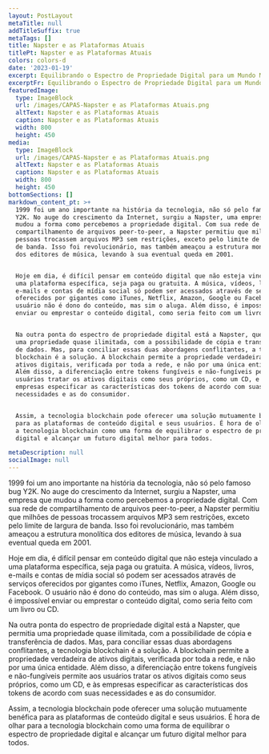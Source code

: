 ```yaml
---
layout: PostLayout
metaTitle: null
addTitleSuffix: true
metaTags: []
title: Napster e as Plataformas Atuais
titlePt: Napster e as Plataformas Atuais
colors: colors-d
date: '2023-01-19'
excerpt: Equilibrando o Espectro de Propriedade Digital para um Mundo Melhor.
excerptFr: Equilibrando o Espectro de Propriedade Digital para um Mundo Melhor.
featuredImage:
  type: ImageBlock
  url: /images/CAPAS-Napster e as Plataformas Atuais.png
  altText: Napster e as Plataformas Atuais
  caption: Napster e as Plataformas Atuais
  width: 800
  height: 450
media:
  type: ImageBlock
  url: /images/CAPAS-Napster e as Plataformas Atuais.png
  altText: Napster e as Plataformas Atuais
  caption: Napster e as Plataformas Atuais
  width: 800
  height: 450
bottomSections: []
markdown_content_pt: >+
  1999 foi um ano importante na história da tecnologia, não só pelo famoso bug
  Y2K. No auge do crescimento da Internet, surgiu a Napster, uma empresa que
  mudou a forma como percebemos a propriedade digital. Com sua rede de
  compartilhamento de arquivos peer-to-peer, a Napster permitiu que milhões de
  pessoas trocassem arquivos MP3 sem restrições, exceto pelo limite de largura
  de banda. Isso foi revolucionário, mas também ameaçou a estrutura monolítica
  dos editores de música, levando à sua eventual queda em 2001.


  Hoje em dia, é difícil pensar em conteúdo digital que não esteja vinculado a
  uma plataforma específica, seja paga ou gratuita. A música, vídeos, livros,
  e-mails e contas de mídia social só podem ser acessados através de serviços
  oferecidos por gigantes como iTunes, Netflix, Amazon, Google ou Facebook. O
  usuário não é dono do conteúdo, mas sim o aluga. Além disso, é impossível
  enviar ou emprestar o conteúdo digital, como seria feito com um livro ou CD.


  Na outra ponta do espectro de propriedade digital está a Napster, que permitia
  uma propriedade quase ilimitada, com a possibilidade de cópia e transferência
  de dados. Mas, para conciliar essas duas abordagens conflitantes, a tecnologia
  blockchain é a solução. A blockchain permite a propriedade verdadeira de
  ativos digitais, verificada por toda a rede, e não por uma única entidade.
  Além disso, a diferenciação entre tokens fungíveis e não-fungíveis permite aos
  usuários tratar os ativos digitais como seus próprios, como um CD, e às
  empresas especificar as características dos tokens de acordo com suas
  necessidades e as do consumidor.


  Assim, a tecnologia blockchain pode oferecer uma solução mutuamente benéfica
  para as plataformas de conteúdo digital e seus usuários. É hora de olhar para
  a tecnologia blockchain como uma forma de equilibrar o espectro de propriedade
  digital e alcançar um futuro digital melhor para todos.

metaDescription: null
socialImage: null
---
```

1999 foi um ano importante na história da tecnologia, não só pelo famoso bug Y2K. No auge do crescimento da Internet, surgiu a Napster, uma empresa que mudou a forma como percebemos a propriedade digital. Com sua rede de compartilhamento de arquivos peer-to-peer, a Napster permitiu que milhões de pessoas trocassem arquivos MP3 sem restrições, exceto pelo limite de largura de banda. Isso foi revolucionário, mas também ameaçou a estrutura monolítica dos editores de música, levando à sua eventual queda em 2001.

Hoje em dia, é difícil pensar em conteúdo digital que não esteja vinculado a uma plataforma específica, seja paga ou gratuita. A música, vídeos, livros, e-mails e contas de mídia social só podem ser acessados através de serviços oferecidos por gigantes como iTunes, Netflix, Amazon, Google ou Facebook. O usuário não é dono do conteúdo, mas sim o aluga. Além disso, é impossível enviar ou emprestar o conteúdo digital, como seria feito com um livro ou CD.

Na outra ponta do espectro de propriedade digital está a Napster, que permitia uma propriedade quase ilimitada, com a possibilidade de cópia e transferência de dados. Mas, para conciliar essas duas abordagens conflitantes, a tecnologia blockchain é a solução. A blockchain permite a propriedade verdadeira de ativos digitais, verificada por toda a rede, e não por uma única entidade. Além disso, a diferenciação entre tokens fungíveis e não-fungíveis permite aos usuários tratar os ativos digitais como seus próprios, como um CD, e às empresas especificar as características dos tokens de acordo com suas necessidades e as do consumidor.

Assim, a tecnologia blockchain pode oferecer uma solução mutuamente benéfica para as plataformas de conteúdo digital e seus usuários. É hora de olhar para a tecnologia blockchain como uma forma de equilibrar o espectro de propriedade digital e alcançar um futuro digital melhor para todos.
